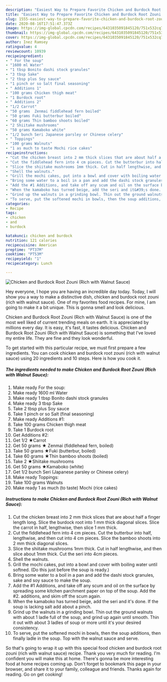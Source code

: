 ```yaml
---
description: "Easiest Way to Prepare Favorite Chicken and Burdock Root Zouni  (Rich with Walnut Sauce)"
title: "Easiest Way to Prepare Favorite Chicken and Burdock Root Zouni  (Rich with Walnut Sauce)"
slug: 1555-easiest-way-to-prepare-favorite-chicken-and-burdock-root-zouni-rich-with-walnut-sauce
date: 2020-08-16T17:51:47.373Z
image: https://img-global.cpcdn.com/recipes/6431035091845120/751x532cq70/chicken-and-burdock-root-zouni-rich-with-walnut-sauce-recipe-main-photo.jpg
thumbnail: https://img-global.cpcdn.com/recipes/6431035091845120/751x532cq70/chicken-and-burdock-root-zouni-rich-with-walnut-sauce-recipe-main-photo.jpg
cover: https://img-global.cpcdn.com/recipes/6431035091845120/751x532cq70/chicken-and-burdock-root-zouni-rich-with-walnut-sauce-recipe-main-photo.jpg
author: Inez Ramsey
ratingvalue: 4
reviewcount: 10939
recipeingredient:
- " For the soup"
- "1600 ml Water"
- "1 tbsp Bonito dashi stock granules"
- "3 tbsp Sake"
- "2 tbsp plus Soy sauce"
- "1 pinch or so Salt final seasoning"
- " Additions 1"
- "100 grams Chicken thigh meat"
- "1 Burdock root"
- " Additions 2"
- "1/2 Carrot"
- "50 grams  Zenmai fiddlehead fern boiled"
- "50 grams Fuki butterbur boiled"
- "60 grams Thin bamboo shoots boiled"
- "2 Shiitake mushrooms"
- "50 grams Kamaboko white"
- "1/2 bunch Seri Japanese parsley or Chinese celery"
- " Toppings"
- "100 grams Walnuts"
- "1 as much to taste Mochi rice cakes"
recipeinstructions:
- "Cut the chicken breast into 2 mm thick slices that are about half a finger length long. Slice the burdock root into 1 mm thick diagonal slices. Slice the carrot in half, lengthwise, then slice 1 mm thick."
- "Cut the fiddlehead fern into 4 cm pieces. Cut the butterbur into half, lengthwise, and then cut into 4 cm pieces. Slice the bamboo shoots into 2 mm thick diagonal slices."
- "Slice the shiitake mushrooms 1mm thick. Cut in half lengthwise, and then slice about 1mm thick. Cut the seri into 4cm pieces."
- "Shell the walnuts."
- "Grill the mochi cakes, put into a bowl and cover with boiling water until softned. (Do this just before the soup is ready.)"
- "Bring some water to a boil in a pan and add the dashi stock granules, sake and soy sauce to make the soup."
- "Add the #1 Additions, and take off any scum and oil on the surface by spreading some kitchen parchment paper on top of the soup. Add the #2. additions, and skim off the scum again."
- "When the kamaboko has turned beige, add the seri and it&#39;s done. If the soup is lacking salt add about a pinch."
- "Grind up the walnuts in a grinding bowl. Thin out the ground walnuts with about 1 ladle full of the soup, and grind up again until smooth. Thin it out with about 3 ladles of soup or more until it&#39;s your desired consistency."
- "To serve, put the softened mochi in bowls, then the soup additions, then finally ladle in the soup. Top with the walnut sauce and serve."
categories:
- Recipe
tags:
- chicken
- and
- burdock

katakunci: chicken and burdock 
nutrition: 121 calories
recipecuisine: American
preptime: "PT37M"
cooktime: "PT53M"
recipeyield: "1"
recipecategory: Lunch

---
```



![Chicken and Burdock Root Zouni  (Rich with Walnut Sauce)](https://img-global.cpcdn.com/recipes/6431035091845120/751x532cq70/chicken-and-burdock-root-zouni-rich-with-walnut-sauce-recipe-main-photo.jpg)

Hey everyone, I hope you are having an incredible day today. Today, I will show you a way to make a distinctive dish, chicken and burdock root zouni  (rich with walnut sauce). One of my favorites food recipes. For mine, I am going to make it a bit unique. This is gonna smell and look delicious.



Chicken and Burdock Root Zouni  (Rich with Walnut Sauce) is one of the most well liked of current trending meals on earth. It is appreciated by millions every day. It is easy, it's fast, it tastes delicious. Chicken and Burdock Root Zouni  (Rich with Walnut Sauce) is something that I've loved my entire life. They are fine and they look wonderful.


To get started with this particular recipe, we must first prepare a few ingredients. You can cook chicken and burdock root zouni  (rich with walnut sauce) using 20 ingredients and 10 steps. Here is how you cook it.

<!--inarticleads1-->

##### The ingredients needed to make Chicken and Burdock Root Zouni  (Rich with Walnut Sauce):

1. Make ready  For the soup:
1. Make ready 1600 ml Water
1. Make ready 1 tbsp Bonito dashi stock granules
1. Make ready 3 tbsp Sake
1. Take 2 tbsp plus Soy sauce
1. Take 1 pinch or so Salt (final seasoning)
1. Make ready  Additions #1:
1. Take 100 grams Chicken thigh meat
1. Take 1 Burdock root
1. Get  Additions #2:
1. Get 1/2 ★Carrot
1. Get 50 grams ★ Zenmai (fiddlehead fern, boiled)
1. Take 50 grams ★Fuki (butterbur, boiled)
1. Take 60 grams ★Thin bamboo shoots (boiled)
1. Take 2 ★Shiitake mushrooms
1. Get 50 grams ★Kamaboko (white)
1. Get 1/2 bunch Seri (Japanese parsley or Chinese celery)
1. Make ready  Toppings:
1. Take 100 grams Walnuts
1. Make ready 1 as much (to taste) Mochi (rice cakes)




<!--inarticleads2-->

##### Instructions to make Chicken and Burdock Root Zouni  (Rich with Walnut Sauce):

1. Cut the chicken breast into 2 mm thick slices that are about half a finger length long. Slice the burdock root into 1 mm thick diagonal slices. Slice the carrot in half, lengthwise, then slice 1 mm thick.
1. Cut the fiddlehead fern into 4 cm pieces. Cut the butterbur into half, lengthwise, and then cut into 4 cm pieces. Slice the bamboo shoots into 2 mm thick diagonal slices.
1. Slice the shiitake mushrooms 1mm thick. Cut in half lengthwise, and then slice about 1mm thick. Cut the seri into 4cm pieces.
1. Shell the walnuts.
1. Grill the mochi cakes, put into a bowl and cover with boiling water until softned. (Do this just before the soup is ready.)
1. Bring some water to a boil in a pan and add the dashi stock granules, sake and soy sauce to make the soup.
1. Add the #1 Additions, and take off any scum and oil on the surface by spreading some kitchen parchment paper on top of the soup. Add the #2. additions, and skim off the scum again.
1. When the kamaboko has turned beige, add the seri and it&#39;s done. If the soup is lacking salt add about a pinch.
1. Grind up the walnuts in a grinding bowl. Thin out the ground walnuts with about 1 ladle full of the soup, and grind up again until smooth. Thin it out with about 3 ladles of soup or more until it&#39;s your desired consistency.
1. To serve, put the softened mochi in bowls, then the soup additions, then finally ladle in the soup. Top with the walnut sauce and serve.




So that's going to wrap it up with this special food chicken and burdock root zouni  (rich with walnut sauce) recipe. Thank you very much for reading. I'm confident you will make this at home. There's gonna be more interesting food at home recipes coming up. Don't forget to bookmark this page in your browser, and share it to your family, colleague and friends. Thanks again for reading. Go on get cooking!
